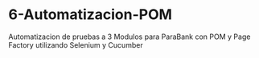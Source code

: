 # 6-Automatizacion-POM
Automatizacion de pruebas a 3 Modulos para ParaBank con POM y Page Factory utilizando Selenium y Cucumber

